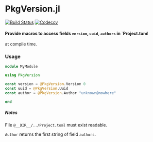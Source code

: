 # PkgVersion.jl

[![Build Status](https://travis-ci.org/KlausC/PkgVersion.jl.svg?branch=master)](https://travis-ci.org/KlausC/PkgVersion.jl)
[![Codecov](https://codecov.io/gh/KlausC/PkgVersion.jl/branch/master/graph/badge.svg)](https://codecov.io/gh/KlausC/PkgVersion.jl)

#### Provide macros to access fields `version`, `uuid`, `authors` in `Project.toml
at compile time.

### Usage

```julia
module MyModule

using PkgVersion

const version = @PkgVersion.Version 0
const uuid = @PkgVersion.Uuid 
const author = @PkgVersion.Author "unknown@nowhere"

end
```

##### Notes
File `@__DIR__/../Project.toml` must exist readable.

`Author` returns the first string of field `authors`.

